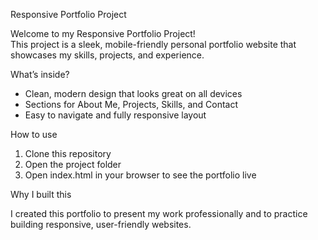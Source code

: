 Responsive Portfolio Project

Welcome to my Responsive Portfolio Project!  
This project is a sleek, mobile-friendly personal portfolio website that showcases my skills, projects, and experience.

What’s inside?

- Clean, modern design that looks great on all devices  
- Sections for About Me, Projects, Skills, and Contact  
- Easy to navigate and fully responsive layout  

How to use

1. Clone this repository  
2. Open the project folder  
3. Open index.html in your browser to see the portfolio live  

Why I built this

I created this portfolio to present my work professionally and to practice building responsive, user-friendly websites.
